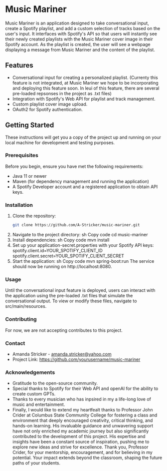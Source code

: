 # Music Mariner
Music Mariner is an application designed to take conversational input, create a Spotify playlist, and add a custom selection of tracks based on the user's input. 
It interfaces with Spotify's API so that users will instantly see their newly created playlists with the Music Mariner cover image in their Spotify account.
As the playlist is created, the user will see a webpage displaying a message from Music Mariner and the content of the playlist.

## Features
- Conversational input for creating a personalized playlist. (Currenty this feature is not integrated, at Music Mariner we hope to be incorporating and deploying this feature soon.
        In leui of this feature, there are several pre-loaded repsonses in the project as .txt files)
- Integration with Spotify's Web API for playlist and track management.
- Custom playlist cover image upload.
- OAuth2 for Spotify authentication.

## Getting Started

These instructions will get you a copy of the project up and running on your local machine for development and testing purposes.

### Prerequisites

Before you begin, ensure you have met the following requirements:
- Java 11 or newer
- Maven (for dependency management and running the application)
- A Spotify Developer account and a registered application to obtain API keys.

### Installation

1. Clone the repository:
   ```sh
   git clone https://github.com/A-Stricker/music-mariner.git
2. Navigate to the project directory:
  sh
  Copy code
  cd music-mariner
3. Install dependencies:
  sh
  Copy code
  mvn install
4. Set up your application-secret.properties with your Spotify API keys:
  spotify.client.id=YOUR_SPOTIFY_CLIENT_ID
  spotify.client.secret=YOUR_SPOTIFY_CLIENT_SECRET
5. Start the application:
  sh
  Copy code
  mvn spring-boot:run
The service should now be running on http://localhost:8080.

### Usage
Until the conversational input feature is deployed, users can interact with the application using the pre-loaded .txt files that simulate the conversational output. 
To view or modify these files, navigate to src/main/resources.

### Contributing
For now, we are not accepting contributes to this project.

### Contact
- Amanda Stricker - amanda.stricker@yahoo.com
- Project Link: https://github.com/yourusername/music-mariner

### Acknowledgements
- Gratitude to the open-source community.
- Special thanks to Spotify for their Web API and openAI for the ability to create custom GPTs.
- Thanks to every musician who has inpsired in my a life-long love of music and entertainment. 
- Finally, I would like to extend my heartfealt thanks to Professor John Crider at Columbus State Community College for fostering a class and environment that deeply encouraged creativity, 
critical thinking, and hands-on learning. His invaluable guidance and unwavering support have not only enriched my academic journey but also significantly contributed to the development of this project. 
His expertise and insights have been a constant source of inspiration, pushing me to explore new ideas and strive for excellence. Thank you, Professor Crider, for your mentorship, encouragement, 
and for believing in my potential. Your impact extends beyond the classroom, shaping the future paths of your students.
